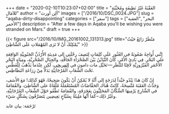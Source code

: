 +++
date = "2020-02-10T10:23:07+02:00"
title = "العَقْبَةُ غَيْرُ نَظِيفَةٍ ومُخَيِّبَةٍ للآمَال"
author = "ألِن أورث"
images = ["/2016/10/DSC_0024.JPG"]
slug = "aqaba-dirty-disappointing"
categories = ["سفر"]
tags = ["العقبة‎", "البحر الأحمر"]
description = "After a few days in Aqaba you'll be wishing you were stranded on Mars."
draft = true
+++

{{< figure src="/2016/10/IMG_20161002_131313.jpg" title="مَنْظَرٌ رَائِعٌ حَيْثُ يُمْكِنُكَ أَنْ لا تَرَى المُهْمَلاتِ عَلَى الشَّاطِئ" >}}

إِنَّني أُواجِهُ صُعُوبَةً في العُثُورِ عَلَى كَلِمَاتٍ لِتَصِفَ رِحْلَتِي إلى مَدِينَةِ الأُرْدُنِّ الجَنُوبِيَّةِ الوَاقِعَةِ على البَحْرِ. فِي بَادِئِ الأَمْرِ، كَانَ التَّبَايُنُ بَيْنَ الصَّحْرَاءِ الجَافَّةِ، والجِبَالِ الصَّخْرِيَّةِ، ومِيَاهِ البَحْرِ الأَحْمَرِ الفَيْرُوزِيَّةِ لافِتًا للنَّظَرِ — تَخَيَّل مات دامون في [المريخي](https://ar.wikipedia.org/wiki/%D8%A7%D9%84%D9%85%D8%B1%D9%8A%D8%AE%D9%8A_(%D9%81%D9%8A%D9%84%D9%85))، لَكِن عِنْدَما يَذْهَبُ لِلْغَطْسِ تَحْتَ الشِّعَابِ المُرْجَانِيَّةِ بَدَلاً مِنْ زِرَاعَةِ البَطَاطِس.

<!--more-->

إِنْ كَانَ هَذَا يَبْدُو جَيِّداً لِدَرَجَةٍ إلى أَنَّهُ لا يُمْكِنُ أَنْ يَكُونَ صَحِيحًا، فَهُوَ كَذَلِك! مَعَ الأَسَفِ، وَجَدْتُ العَقَبَةَ مُتَّسِخَةً، كَانَتْ هُناك الحَفَّاضَاتُ المُسْتَعْمَلَةُ مُلْقَاةً على الشَّاطِئ، والقُمَامَةُ في الشَّارِع يَرْمِيهَا السُّكَّانُ المَحَلِيُّونَ بِعَجَرَفَةٍ، والقُمَامَةُ تَطْفُو حَوْلَ الشِّعَابِ المُرْجَانِيَّةِ، وغَيْرُ ذَلِك – كَمَا أَنَّها مَلِيئَةٌ بِسُيَّاحٍ بَغِيضِين يَتَصَرَّفُونَ بِشَكْلٍ سَيّء.

تَرْجَمَة: بيان عابد
